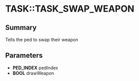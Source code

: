 # TASK::TASK_SWAP_WEAPON

## Summary
Tells the ped to swap their weapon

## Parameters
* **PED_INDEX** pedIndex
* **BOOL** drawWeapon